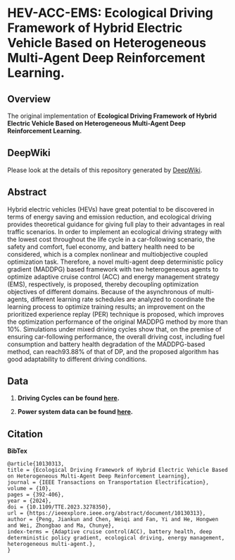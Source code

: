 #  HEV-ACC-EMS: Ecological Driving Framework of Hybrid Electric Vehicle Based on Heterogeneous Multi-Agent Deep Reinforcement Learning.
## Overview

The original implementation of **Ecological Driving Framework of Hybrid Electric Vehicle Based on Heterogeneous Multi-Agent Deep Reinforcement Learning.**


## DeepWiki
Please look at the details of this repository generated by [DeepWiki](https://deepwiki.com/sicilyala/HEV-ACC-EMS).


## Abstract

Hybrid electric vehicles (HEVs) have great potential to be discovered in terms of energy saving and emission reduction, and ecological driving provides theoretical guidance for giving full play to their advantages in real traffic scenarios. In order to implement an ecological driving strategy with the lowest cost throughout the life cycle in a car-following scenario, the safety and comfort, fuel economy, and battery health need to be considered, which is a complex nonlinear and multiobjective coupled optimization task. Therefore, a novel multi-agent deep deterministic policy gradient (MADDPG) based framework with two heterogeneous agents to optimize adaptive cruise control (ACC) and energy management strategy (EMS), respectively, is proposed, thereby decoupling optimization objectives of different domains. Because of the asynchronous of multi-agents, different learning rate schedules are analyzed to coordinate the learning process to optimize training results; an improvement on the prioritized experience replay (PER) technique is proposed, which improves the optimization performance of the original MADDPG method by more than 10%. Simulations under mixed driving cycles show that, on the premise of ensuring car-following performance, the overall driving cost, including fuel consumption and battery health degradation of the MADDPG-based method, can reach93.88% of that of DP, and the proposed algorithm has good adaptability to different driving conditions.


## Data

1. **Driving Cycles can be found [here](https://github.com/sicilyala/project-data/tree/main/standard_driving_cycles).**

2. **Power system data can be found [here](https://github.com/sicilyala/project-data/tree/main/HEV_data).**


## Citation
**BibTex**
```
@article{10130313,
title = {Ecological Driving Framework of Hybrid Electric Vehicle Based on Heterogeneous Multi-Agent Deep Reinforcement Learning},
journal = {IEEE Transactions on Transportation Electrification},
volume = {10},
pages = {392-406},
year = {2024},
doi = {10.1109/TTE.2023.3278350},
url = {https://ieeexplore.ieee.org/abstract/document/10130313},
author = {Peng, Jiankun and Chen, Weiqi and Fan, Yi and He, Hongwen and Wei, Zhongbao and Ma, Chunye},
index-terms = {Adaptive cruise control(ACC), battery health, deep deterministic policy gradient, ecological driving, energy management, heterogeneous multi-agent.},
}
```
